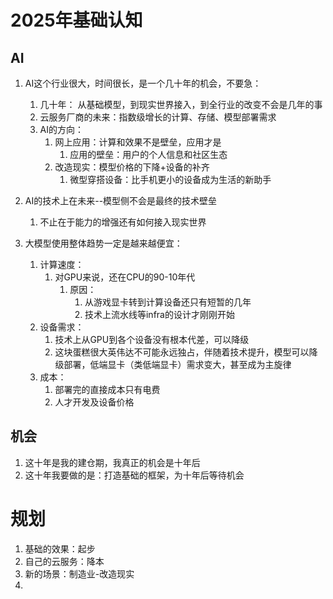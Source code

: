 # 2025年基础认知

## AI

1. AI这个行业很大，时间很长，是一个几十年的机会，不要急：

   1. 几十年： 从基础模型，到现实世界接入，到全行业的改变不会是几年的事
   2. 云服务厂商的未来：指数级增长的计算、存储、模型部署需求
   3. AI的方向：
      1. 网上应用：计算和效果不是壁垒，应用才是
         1. 应用的壁垒：用户的个人信息和社区生态
      2. 改造现实：模型价格的下降+设备的补齐
         1. 微型穿搭设备：比手机更小的设备成为生活的新助手
2. AI的技术上在未来--模型侧不会是最终的技术壁垒

   1. 不止在于能力的增强还有如何接入现实世界
3. 大模型使用整体趋势一定是越来越便宜：

   1. 计算速度：
      1. 对GPU来说，还在CPU的90-10年代
         1. 原因：
            1. 从游戏显卡转到计算设备还只有短暂的几年
            2. 技术上流水线等infra的设计才刚刚开始
   2. 设备需求：
      1. 技术上从GPU到各个设备没有根本代差，可以降级
      2. 这块蛋糕很大英伟达不可能永远独占，伴随着技术提升，模型可以降级部署，低端显卡（类低端显卡）需求变大，甚至成为主旋律
   3. 成本：
      1. 部署完的直接成本只有电费
      2. 人才开发及设备价格

## 机会

1. 这十年是我的建仓期，我真正的机会是十年后
2. 这十年我要做的是：打造基础的框架，为十年后等待机会


# 规划


1. 基础的效果：起步
2. 自己的云服务：降本
3. 新的场景：制造业-改造现实
4.
